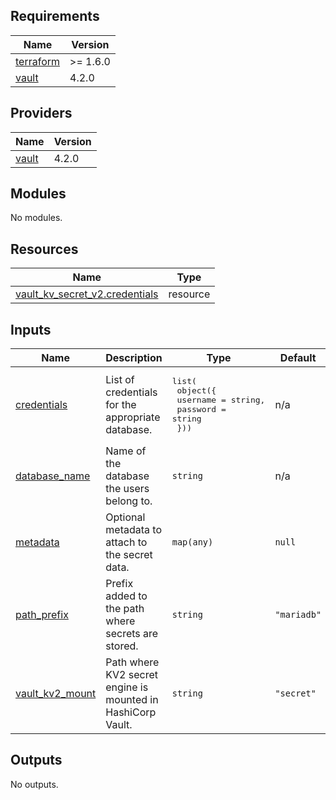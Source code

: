 <!-- BEGIN_TF_DOCS -->
## Requirements

| Name | Version |
|------|---------|
| <a name="requirement_terraform"></a> [terraform](#requirement\_terraform) | >= 1.6.0 |
| <a name="requirement_vault"></a> [vault](#requirement\_vault) | 4.2.0 |

## Providers

| Name | Version |
|------|---------|
| <a name="provider_vault"></a> [vault](#provider\_vault) | 4.2.0 |

## Modules

No modules.

## Resources

| Name | Type |
|------|------|
| [vault_kv_secret_v2.credentials](https://registry.terraform.io/providers/hashicorp/vault/4.2.0/docs/resources/kv_secret_v2) | resource |

## Inputs

| Name | Description | Type | Default | Required |
|------|-------------|------|---------|:--------:|
| <a name="input_credentials"></a> [credentials](#input\_credentials) | List of credentials for the appropriate database. | <pre>list(<br/>    object({<br/>      username = string,<br/>      password = string<br/>  }))</pre> | n/a | yes |
| <a name="input_database_name"></a> [database\_name](#input\_database\_name) | Name of the database the users belong to. | `string` | n/a | yes |
| <a name="input_metadata"></a> [metadata](#input\_metadata) | Optional metadata to attach to the secret data. | `map(any)` | `null` | no |
| <a name="input_path_prefix"></a> [path\_prefix](#input\_path\_prefix) | Prefix added to the path where secrets are stored. | `string` | `"mariadb"` | no |
| <a name="input_vault_kv2_mount"></a> [vault\_kv2\_mount](#input\_vault\_kv2\_mount) | Path where KV2 secret engine is mounted in HashiCorp Vault. | `string` | `"secret"` | no |

## Outputs

No outputs.
<!-- END_TF_DOCS -->